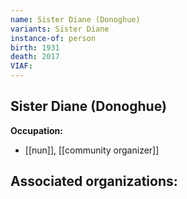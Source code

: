 ```yaml
---
name: Sister Diane (Donoghue)
variants: Sister Diane
instance-of: person
birth: 1931
death: 2017
VIAF: 
---
```

## Sister Diane (Donoghue)

**Occupation:** 
- [[nun]], [[community organizer]]

**Associated organizations:** 
- 